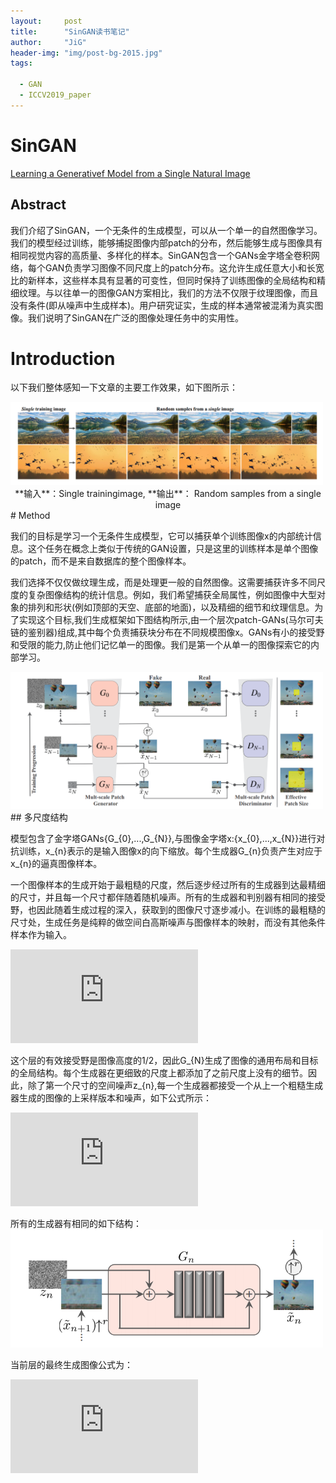 ```yaml
---
layout:     post
title:      "SinGAN读书笔记"
author:     "JiG"
header-img: "img/post-bg-2015.jpg"
tags: 

  - GAN
  - ICCV2019_paper
---
```


 

# SinGAN

[Learning a Generativef Model from a Single Natural Image](https://arxiv.org/pdf/1905.01164.pdf)

## Abstract

我们介绍了SinGAN，一个无条件的生成模型，可以从一个单一的自然图像学习。我们的模型经过训练，能够捕捉图像内部patch的分布，然后能够生成与图像具有相同视觉内容的高质量、多样化的样本。SinGAN包含一个GANs金字塔全卷积网络，每个GAN负责学习图像不同尺度上的patch分布。这允许生成任意大小和长宽比的新样本，这些样本具有显著的可变性，但同时保持了训练图像的全局结构和精细纹理。与以往单一的图像GAN方案相比，我们的方法不仅限于纹理图像，而且没有条件(即从噪声中生成样本)。用户研究证实，生成的样本通常被混淆为真实图像。我们说明了SinGAN在广泛的图像处理任务中的实用性。

# Introduction

以下我们整体感知一下文章的主要工作效果，如下图所示：

<img src='/img/SinGAN/1.png' width="500px"/>

<center>**输入**：Single trainingimage, **输出**： Random samples from a single image</center>
# Method

我们的目标是学习一个无条件生成模型，它可以捕获单个训练图像x的内部统计信息。这个任务在概念上类似于传统的GAN设置，只是这里的训练样本是单个图像的patch，而不是来自数据库的整个图像样本。

我们选择不仅仅做纹理生成，而是处理更一般的自然图像。这需要捕获许多不同尺度的复杂图像结构的统计信息。例如，我们希望捕获全局属性，例如图像中大型对象的排列和形状(例如顶部的天空、底部的地面)，以及精细的细节和纹理信息。为了实现这个目标,我们生成框架如下图结构所示,由一个层次patch-GANs(马尔可夫链的鉴别器)组成,其中每个负责捕获块分布在不同规模图像x。GANs有小的接受野和受限的能力,防止他们记忆单一的图像。我们是第一个从单一的图像探索它的内部学习。

<img src='/img/SinGAN/2.png' width="500px"/>
## 多尺度结构

模型包含了金字塔GANs{G_{0},...,G_{N}},与图像金字塔x:{x_{0},...,x_{N}}进行对抗训练，x_{n}表示的是输入图像x的向下缩放。每个生成器G_{n}负责产生对应于x_{n}的逼真图像样本。

一个图像样本的生成开始于最粗糙的尺度，然后逐步经过所有的生成器到达最精细的尺寸，并且每一个尺寸都伴随着随机噪声。所有的生成器和判别器有相同的接受野，也因此随着生成过程的深入，获取到的图像尺寸逐步减小。在训练的最粗糙的尺寸处，生成任务是纯粹的做空间白高斯噪声与图像样本的映射，而没有其他条件样本作为输入。

![](http://latex.codecogs.com/gif.latex?%5Coverline%7Bx%7D_%7BN%7D%3DG_%7BN%7D%28z_%7BN%7D%29)

这个层的有效接受野是图像高度的$1/2$，因此G_{N}生成了图像的通用布局和目标的全局结构。每个生成器在更细致的尺度上都添加了之前尺度上没有的细节。因此，除了第一个尺寸的空间噪声z_{n},每一个生成器都接受一个从上一个粗糙生成器生成的图像的上采样版本和噪声，如下公式所示：

![](http://latex.codecogs.com/gif.latex?%5Coverline%7Bx%7D_%7Bn%7D%3DG_%7Bn%7D%28z_%7Bn%7D%2C%28%5Coverline%7Bx%7D_%7Bn&plus;1%7D%29%5Cuparrow%5E%7Br%7D%29%2C%20n%3CN)

所有的生成器有相同的如下结构：<img src='/img/SinGAN/3.png' width="500px"/>

当前层的最终生成图像公式为：

![](http://latex.codecogs.com/gif.latex?%5Coverline%7Bx%7D_%7Bn%7D%3D%28%5Coverline%7Bx%7D_%7Bn&plus;1%7D%29%5Cuparrow%5E%7Br%7D&plus;%5Cpsi_%7Bn%7D%28z_%7Bn%7D&plus;%28%5Coverline%7Bx%7D_%7Bn&plus;1%7D%29%5Cuparrow%5E%7Br%7D%29)

